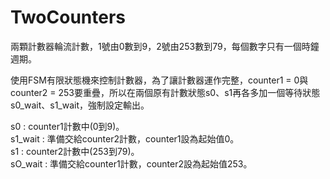 # TwoCounters
兩顆計數器輪流計數，1號由0數到9，2號由253數到79，每個數字只有一個時鐘週期。

使用FSM有限狀態機來控制計數器，為了讓計數器運作完整，counter1 = 0與counter2 = 253要重疊，所以在兩個原有計數狀態s0、s1再各多加一個等待狀態s0_wait、s1_wait，強制設定輸出。  
  
s0 : counter1計數中(0到9)。  
s1_wait : 準備交給counter2計數，counter1設為起始值0。  
s1 : counter2計數中(253到79)。  
sO_wait : 準備交給counter1計數，counter2設為起始值253。  
